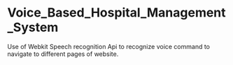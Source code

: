 # Voice_Based_Hospital_Management_System
Use of Webkit Speech recognition Api to recognize voice command to navigate to different pages of website.
